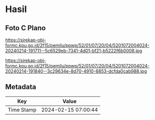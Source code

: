 # Hasil

## Foto C Plano

https://sirekap-obj-formc.kpu.go.id/2f15/pemilu/ppwp/52/01/07/20/04/5201072004024-20240214-191711--5c6529eb-7341-4d01-bf21-b5222f6b0008.jpg

https://sirekap-obj-formc.kpu.go.id/2f15/pemilu/ppwp/52/01/07/20/04/5201072004024-20240214-191840--3c29634e-8d70-4910-8853-dcfda0cab988.jpg


## Metadata

| Key        | Value               |
| ---------- | ------------------- |
| Time Stamp | 2024-02-15 07:00:44 |



